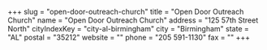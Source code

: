 +++
slug = "open-door-outreach-church"
title = "Open Door Outreach Church"
name = "Open Door Outreach Church"
address = "125 57th Street North"
cityIndexKey = "city-al-birmingham"
city = "Birmingham"
state = "AL"
postal = "35212"
website = ""
phone = "205 591-1130"
fax = ""
+++
